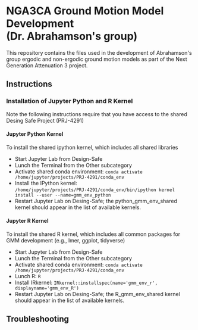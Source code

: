 # NGA3CA Ground Motion Model Development <br> (Dr. Abrahamson's group)
This repository contains the files used in the development of Abrahamson's group ergodic and non-ergodic ground motion models as part of the Next Generation Attenuation 3 project.


## Instructions
### Installation of Jupyter Python and R  Kernel 
Note the following instructions require that you have access to the shared Desing Safe Project (PRJ-4291)

#### Jupyter Python Kernel
To install the shared ipython kernel, which includes all shared libraries
* Start Jupyter Lab from Design-Safe
* Lunch the Terminal from the Other subcategory
* Activate shared conda environment: `conda activate /home/jupyter/projects/PRJ-4291/conda_env`
* Install the IPython kernel: <br> `/home/jupyter/projects/PRJ-4291/conda_env/bin/ipython kernel install --user --name=gmm_env_python`
* Restart Jupyter Lab on Desing-Safe; the python_gmm_env_shared kernel should appear in the list of available kernels.
#### Jupyter R Kernel
To install the shared R kernel, which includes all common packages for GMM development (e.g., lmer, ggplot, tidyverse)
* Start Jupyter Lab from Design-Safe
* Lunch the Terminal from the Other subcategory
* Activate shared conda environment: `conda activate /home/jupyter/projects/PRJ-4291/conda_env`
* Lunch R: `R`
* Install IRkernel: `IRkernel::installspec(name='gmm_env_r', displayname='gmm_env_R')`
* Restart Jupyter Lab on Desing-Safe; the R_gmm_env_shared kernel should appear in the list of available kernels.

## Troubleshooting
 
